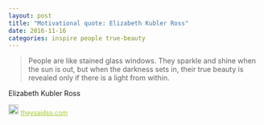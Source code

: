 ```yaml
---
layout: post
title: "Motivational quote: Elizabeth Kubler Ross"
date: 2016-11-16
categories: inspire people true-beauty
---
```

> People are like stained glass windows. 
 They sparkle and shine when the sun is out,
 but when the darkness sets in,
 their true beauty is revealed only if there is a light from within.

Elizabeth Kubler Ross

<span style="z-index:50;font-size:0.9em;"><img src="https://theysaidso.com/branding/theysaidso.png" height="20" width="20" alt="theysaidso.com"/><a href="https://theysaidso.com" title="Powered by quotes from theysaidso.com" style="color: #9fcc25; margin-left: 4px; vertical-align: middle;">theysaidso.com</a></span>
